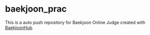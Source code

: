 # baekjoon_prac
This is a auto push repository for Baekjoon Online Judge created with [BaekjoonHub](https://github.com/BaekjoonHub/BaekjoonHub).

